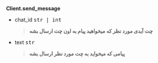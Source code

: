  **Client.send_message**

- chat_id <kbd>str | int</kbd>
    > **چت آیدی مورد نظر که میخواهید پیام به اون چت ارسال بشه**

- text <kbd>str</kbd>
    > **پیامی که میخواید به چت مورد نظر ارسال بشه**